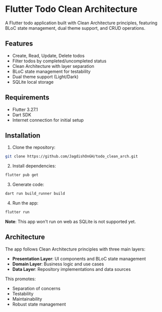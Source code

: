 # Flutter Todo Clean Architecture

A Flutter todo application built with Clean Architecture principles, featuring BLoC state management, dual theme support, and CRUD operations.

## Features

- Create, Read, Update, Delete todos
- Filter todos by completed/uncompleted status
- Clean Architecture with layer separation
- BLoC state management for testability
- Dual theme support (Light/Dark)
- SQLite local storage

## Requirements

- Flutter 3.27.1
- Dart SDK
- Internet connection for initial setup

## Installation

1. Clone the repository:
```bash
git clone https://github.com/JagdishOnGH/todo_clean_arch.git
```

2. Install dependencies:
```bash
flutter pub get
```

3. Generate code:
```bash
dart run build_runner build
```

4. Run the app:
```bash
flutter run
```

**Note**: This app won't run on web as SQLite is not supported yet.

## Architecture

The app follows Clean Architecture principles with three main layers:

- **Presentation Layer**: UI components and BLoC state management
- **Domain Layer**: Business logic and use cases
- **Data Layer**: Repository implementations and data sources

This promotes:
- Separation of concerns
- Testability
- Maintainability
- Robust state management
